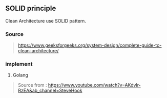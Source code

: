## SOLID principle

Clean Architecture use SOLID pattern.

### Source

> https://www.geeksforgeeks.org/system-design/complete-guide-to-clean-architecture/

### implement

1. Golang

> Source from : https://www.youtube.com/watch?v=AKdvlr-RzEA&ab_channel=SteveHook
